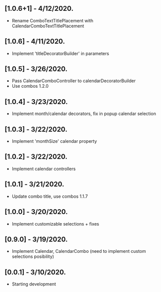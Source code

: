 ## [1.0.6+1] - 4/12/2020.

* Rename ComboTextTitlePlacement with CalendarComboTextTitlePlacement

## [1.0.6] - 4/11/2020.

* Implement 'titleDecoratorBuilder' in parameters

## [1.0.5] - 3/26/2020.

* Pass CalendarComboController to calendarDecoratorBuilder
* Use combos 1.2.0

## [1.0.4] - 3/23/2020.

* Implement month/calendar decorators, fix in popup calendar selection

## [1.0.3] - 3/22/2020.

* Implement 'monthSize' calendar property

## [1.0.2] - 3/22/2020.

* Implement calendar controllers

## [1.0.1] - 3/21/2020.

* Update combo title, use combos 1.1.7

## [1.0.0] - 3/20/2020.

* Implement customizable selections + fixes

## [0.9.0] - 3/19/2020.

* Implement Calendar, CalendarCombo
  (need to implement custom selections posibility)

## [0.0.1] - 3/10/2020.

* Starting development

